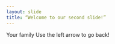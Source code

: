 ```yaml
---
layout: slide
title: “Welcome to our second slide!”
---
```

Your family
Use the left arrow to go back!
